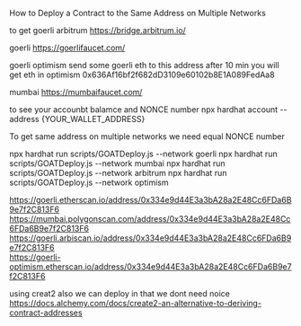 
How to Deploy a Contract to the Same Address on Multiple Networks

to get goerli arbitrum 
https://bridge.arbitrum.io/

goerli 
https://goerlifaucet.com/

goerli optimism 
send some goerli eth to this address after 10 min you will get eth in optimism
0x636Af16bf2f682dD3109e60102b8E1A089FedAa8

mumbai
https://mumbaifaucet.com/


to see your  accounbt balamce and NONCE  number 
npx hardhat account --address {YOUR_WALLET_ADDRESS}

To get same address on multiple networks we need equal NONCE number 

npx hardhat run scripts/GOATDeploy.js --network goerli
npx hardhat run scripts/GOATDeploy.js --network mumbai
npx hardhat run scripts/GOATDeploy.js --network arbitrum
npx hardhat run scripts/GOATDeploy.js --network optimism

https://goerli.etherscan.io/address/0x334e9d44E3a3bA28a2E48Cc6FDa6B9e7f2C813F6
https://mumbai.polygonscan.com/address/0x334e9d44E3a3bA28a2E48Cc6FDa6B9e7f2C813F6
https://goerli.arbiscan.io/address/0x334e9d44E3a3bA28a2E48Cc6FDa6B9e7f2C813F6     
https://goerli-optimism.etherscan.io/address/0x334e9d44E3a3bA28a2E48Cc6FDa6B9e7f2C813F6

using creat2 also we can deploy in that we dont need noice
https://docs.alchemy.com/docs/create2-an-alternative-to-deriving-contract-addresses

